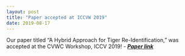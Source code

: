 ```yaml
---
layout: post
title: "Paper accepted at ICCVW 2019"
date: 2019-08-17
---
```


Our paper titled “A Hybrid Approach for Tiger Re-Identification,”  was accepted at the CVWC Workshop, ICCV 2019! - <a href="http://openaccess.thecvf.com/content_ICCVW_2019/papers/CVWC/Shukla_A_Hybrid_Approach_to_Tiger_Re-Identification_ICCVW_2019_paper.pdf"><i><b>Paper link</b></i></a>
